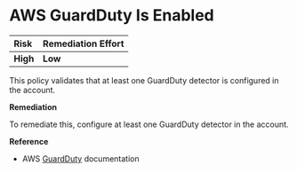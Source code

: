 # AWS GuardDuty Is Enabled

| Risk     | Remediation Effort |
| :------- | :----------------- |
| **High** | **Low**            |

This policy validates that at least one GuardDuty detector is configured in the account.

**Remediation**

To remediate this, configure at least one GuardDuty detector in the account.

**Reference**

- AWS [GuardDuty](https://aws.amazon.com/guardduty/) documentation
